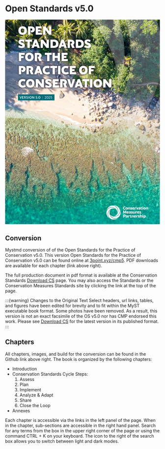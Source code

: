 # Open Standards v5.0
![alt text](zimage/cover.png) <br>

## Conversion
Mystmd conversion of of the Open Standards for the Practice of Conservation v5.0. This version Open Standards for the Practice of Conservation v5.0 can be found online at [3point.xyz/cmp5](https://3point.xyz/cmp5/). PDF downloads are available for each chapter (link above right). 

The full production document in pdf format is available at the Conservation Standards [Download CS](https://conservationstandards.org/download-cs) page. You may also access the Standards or the Conservation Measures Standards site by clicking the link at the top of the page.

:::{warning} Changes to the Original Text
Select headers, url links, tables, and figures have been edited for brevity and to fit within the MyST executable book format. Some photos have been removed. As a result, this version is not an exact facsimile of the  OS v5.0 nor has CMP endorsed this work. Please see [Download CS](https://conservationstandards.org/download-cs) for the latest version in its published format.
:::

## Chapters
All chapters, images, and build for the conversion can be found in the Github link above right. The book is organized by the following chapters:

- Introduction
- Conservation Standards Cycle Steps:
    1. Assess
    2. Plan
    3. Implement
    4. Analyze & Adapt
    5. Share
    6. Close the Loop
- Annexes

Each chapter is accessible via the links in the left panel of the page. When in the chapter, sub-sections are accessible in the right hand panel. Search for any terms from the box in the upper right corner of the page or using the command CTRL + K on your keyboard. The icon to the right of the search box allows you to switch between light and dark modes.